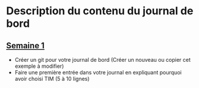 #  Description du contenu du journal de bord
## [Semaine 1](Semaine1.md) 
* Créer un git pour votre journal de bord (Créer un nouveau ou copier cet exemple à modifier)
* Faire une première entrée dans votre journal en expliquant pourquoi avoir choisi TIM (5 à 10 lignes) 

